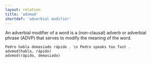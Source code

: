 ```yaml
---
layout: relation
title: 'advmod'
shortdef: 'adverbial modifier'
---
```


An adverbial modifier of a word is a (non-clausal) adverb or adverbial phrase (ADVP) that serves to modify the meaning of the word.

~~~ sdparse
Pedro habla demasiado rápido . \n Pedro speaks too fast .
advmod(habla, rápido)
advmod(rápido, demasiado)
~~~
<!-- Interlanguage links updated Út zář 29 18:41:05 CEST 2020 -->
